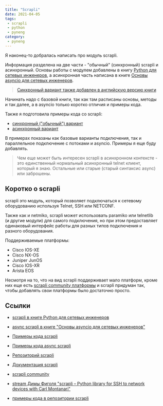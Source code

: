 ```yaml
---
title: "Scrapli"
date: 2021-04-05
tags:
 - scrapli
 - python
 - pyneng
category:
 - pyneng
---
```


Я наконец-то добралась написать про модуль scrapli.

Информация разделена на две части - "обычный" (синхронный) scrapli и асинхронный.
Основы работы с модулем добавлены в книгу [Python для сетевых инженеров](https://pyneng.readthedocs.io/ru/latest/book/18_ssh_telnet/scrapli.html),
а асинхронная часть написана в книге [Основы asyncio для сетевых инженеров](https://asyncpyneng.readthedocs.io/ru/latest/book/modules/scrapli/index.html).

> [Синхронный вариант также добавлен в английскую версию книги](https://pyneng.readthedocs.io/en/latest/book/18_ssh_telnet/scrapli.html)

Начинать надо с базовой книги, 
так как там расписаны основы, методы и так далее, а в asyncio только коротко отличия
и примеры кода.

Также я подготовила примеры кода со scrapli:

* [синхронный ("обычный") вариант](https://github.com/natenka/pyneng-examples/tree/main/ssh_telnet/scrapli)
* [асинхронный вариант](https://github.com/natenka/pyneng-examples/tree/main/asyncio/asyncio02_libs/scrapli)

В примерах показаны как базовые варианты подключения, так и параллельное
подключение с потоками и asyncio. Примеры я еще буду добавлять.

> Чем еще может быть интересен scrapli в асинхронном контексте - это единственный
> нормальный асинхронный telnet клиент, который я знаю. Остальные или старые
> (старый синтаксис async) или заброшены.

## Коротко о scrapli

scrapli это модуль, который позволяет подключаться к сетевому оборудованию используя Telnet, SSH или NETCONF.

Также как и netmiko, scrapli может использовать paramiko или telnetlib
(и другие модули) для самого подключения, но при этом предоставляет одинаковый
интерфейс работы для разных типов подключения и разного оборудования.

Поддерживаемые платформы:

* Cisco IOS-XE
* Cisco NX-OS
* Juniper JunOS
* Cisco IOS-XR
* Arista EOS

Несмотря на то, что на вид scrapli поддерживает мало платформ, кроме них еще
есть [scrapli community платформы](https://github.com/scrapli/scrapli_community)
и scrapli придуман так, чтобы добавлять свои платформы было достаточно просто.

## Ссылки

* [scrapli в книге Python для сетевых инженеров](https://pyneng.readthedocs.io/ru/latest/book/18_ssh_telnet/scrapli.html)
* [async scrapli в книге "Основы asyncio для сетевых инженеров"](https://asyncpyneng.readthedocs.io/ru/latest/book/modules/scrapli/index.html)
* [Примеры кода scrapli](https://github.com/natenka/pyneng-examples/tree/main/ssh_telnet/scrapli)
* [Примеры кода async scrapli](https://github.com/natenka/pyneng-examples/tree/main/asyncio/asyncio02_libs/scrapli)

* [Репозиторий scrapli](https://github.com/carlmontanari/scrapli)
* [Документация scrapli](https://carlmontanari.github.io/scrapli/user_guide/basic_usage/)
* [scrapli community](https://github.com/scrapli/scrapli_community)
* [stream Димы Фиголя "scrapli – Python library for SSH to network devices with Carl Montanari"](https://youtu.be/OJa2typq7yI)
* [примеры кода в репозитории scrapli](https://github.com/carlmontanari/scrapli/tree/master/examples)

